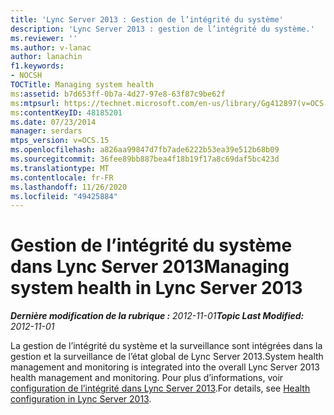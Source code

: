 ```yaml
---
title: 'Lync Server 2013 : Gestion de l’intégrité du système'
description: 'Lync Server 2013 : gestion de l’intégrité du système.'
ms.reviewer: ''
ms.author: v-lanac
author: lanachin
f1.keywords:
- NOCSH
TOCTitle: Managing system health
ms:assetid: b7d653ff-0b7a-4d27-97e8-63f87c9be62f
ms:mtpsurl: https://technet.microsoft.com/en-us/library/Gg412897(v=OCS.15)
ms:contentKeyID: 48185201
ms.date: 07/23/2014
manager: serdars
mtps_version: v=OCS.15
ms.openlocfilehash: a826aa99847d7fb7ade6222b53ea39e512b68b09
ms.sourcegitcommit: 36fee89bb887bea4f18b19f17a8c69daf5bc423d
ms.translationtype: MT
ms.contentlocale: fr-FR
ms.lasthandoff: 11/26/2020
ms.locfileid: "49425884"
---
```

# <a name="managing-system-health-in-lync-server-2013"></a><span data-ttu-id="ef530-103">Gestion de l’intégrité du système dans Lync Server 2013</span><span class="sxs-lookup"><span data-stu-id="ef530-103">Managing system health in Lync Server 2013</span></span>

<div data-xmlns="http://www.w3.org/1999/xhtml">

<div class="topic" data-xmlns="http://www.w3.org/1999/xhtml" data-msxsl="urn:schemas-microsoft-com:xslt" data-cs="https://msdn.microsoft.com/">

<div data-asp="https://msdn2.microsoft.com/asp">



</div>

<div id="mainSection">

<div id="mainBody"><span data-ttu-id="ef530-104">

<span> </span></span><span class="sxs-lookup"><span data-stu-id="ef530-104">

<span> </span></span></span>

<span data-ttu-id="ef530-105">_**Dernière modification de la rubrique :** 2012-11-01_</span><span class="sxs-lookup"><span data-stu-id="ef530-105">_**Topic Last Modified:** 2012-11-01_</span></span>

<span data-ttu-id="ef530-106">La gestion de l’intégrité du système et la surveillance sont intégrées dans la gestion et la surveillance de l’état global de Lync Server 2013.</span><span class="sxs-lookup"><span data-stu-id="ef530-106">System health management and monitoring is integrated into the overall Lync Server 2013 health management and monitoring.</span></span> <span data-ttu-id="ef530-107">Pour plus d’informations, voir [configuration de l’intégrité dans Lync Server 2013](lync-server-2013-health-configuration-in-lync-server.md).</span><span class="sxs-lookup"><span data-stu-id="ef530-107">For details, see [Health configuration in Lync Server 2013](lync-server-2013-health-configuration-in-lync-server.md).</span></span>

<span data-ttu-id="ef530-108"></div>

<span> </span>

</div>

</div>

</span><span class="sxs-lookup"><span data-stu-id="ef530-108"></div>

<span> </span>

</div>

</div>

</span></span></div>

